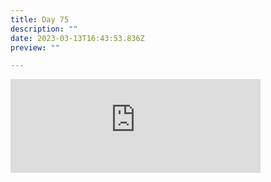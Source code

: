 ```yaml
---
title: Day 75
description: ""
date: 2023-03-13T16:43:53.836Z
preview: ""

---
```

<iframe src="https://mastodontech.de/@larnius/110018069264515387/embed" class="mastodon-embed" style="max-width: 100%; border: 0" width="400" allowfullscreen="allowfullscreen"></iframe><script src="https://mastodontech.de/embed.js" async="async"></script>